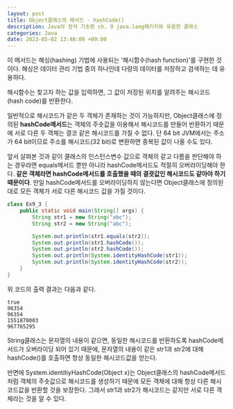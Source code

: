 ```yaml
---
layout: post
title: Object클래스의 메서드 - hashCode()
description: Java의 정석 기초편 ch. 9 java.lang패키지와 유용한 클래스
categories: Java
date: 2023-05-02 13:48:00 +09:00
---
```

이 메서드는 해싱(hashing) 기법에 사용되는 '해시함수(hash function)'를 구현한 것이다. 해싱은 데이터 관리 기법 중의 하나인데 다량의 데이터를 저장하고 검색하는 데 유용하다.

해시함수는 찾고자 하는 값을 입력하면, 그 값이 저장된 위치를 알려주는 해시코드(hash code)를 반환한다.

일반적으로 해시코드가 같은 두 객체가 존재하는 것이 가능하지만, Object클래스에 정의된 **hashCode메서드**는 객체의 주솟값을 이용해서 해시코드를 만들어 반환하기 때문에 서로 다른 두 객체는 결코 같은 해시코드를 가질 수 없다. 단 64 bit JVM에서는 주소가 64 bit이므로 주소를 해시코드(32 bit)로 변환하면 중복된 값이 나올 수도 있다.

앞서 살펴본 것과 같이 클래스의 인스턴스변수 값으로 객체의 같고 다름을 판단해야 하는 경우라면 equals메서드 뿐만 아니라 hashCode메서드도 적절히 오버라이딩해야 한다. **같은 객체라면 hashCode메서드를 호출했을 때의 결괏값인 해시코드도 같아야 하기 때문이다**. 만일 hashCode메서드를 오버라이딩하지 않는다면 Object클래스에 정의된 대로 모든 객체가 서로 다른 해시코드 값을 가질 것이다. 

```java
class Ex9_3 {
	public static void main(String[] args) {
		String str1 = new String("abc");
		String str2 = new String("abc");

		System.out.println(str1.equals(str2));
		System.out.println(str1.hashCode());
		System.out.println(str2.hashCode());
		System.out.println(System.identityHashCode(str1));
		System.out.println(System.identityHashCode(str2));
	}
}
```

위 코드의 출력 결과는 다음과 같다.

```
true
96354
96354
1551870003
967765295
```

String클래스는 문자열의 내용이 같으면, 동일한 해시코드를 반환하도록 hashCode메서드가 오버라이딩 되어 있기 때문에, 문자열의 내용이 같은 str1과 str2에 대해 hashCode()를 호출하면 항상 동일한 해시코드값을 얻는다. 

반면에 System.identitiyHashCode(Object x)는 Object클래스의 hashCode메서드처럼 객체의 주솟값으로 해시코드를 생성하기 때문에 모든 객체에 대해 항상 다른 해시코드값을 반환할 것을 보장한다. 그래서 str1과 str2가 해시코드는 같지만 서로 다른 객체라는 것을 알 수 있다.
